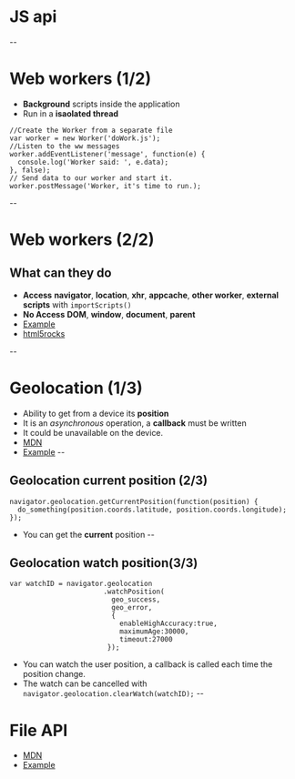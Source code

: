 # JS api
--
# Web workers (1/2)
- **Background** scripts inside the application
- Run in a **isaolated thread**

```:javascript
//Create the Worker from a separate file
var worker = new Worker('doWork.js');
//Listen to the ww messages
worker.addEventListener('message', function(e) {
  console.log('Worker said: ', e.data);
}, false);
// Send data to our worker and start it.
worker.postMessage('Worker, it's time to run.); 
```
--
# Web workers (2/2)
## What can they do
- __Access__ **navigator**, **location**, **xhr**, **appcache**, **other worker**, **external scripts** with `importScripts()`
- __No Access__ **DOM**, **window**, **document**, **parent**
- [Example](../examples/index.html#webworker)
- [html5rocks](http://www.html5rocks.com/en/tutorials/workers/basics/)

--
# Geolocation (1/3)
- Ability to get from a device its **position**
- It is an _asynchronous_ operation, a **callback** must be written
- It could be unavailable on the device.
- [MDN](https://developer.mozilla.org/fr/docs/Using_geolocation)
- [Example](../examples/index.html#geolocation)
--
## Geolocation current position (2/3)
```:javascript
navigator.geolocation.getCurrentPosition(function(position) {
  do_something(position.coords.latitude, position.coords.longitude);
});
```
- You can get the **current** position
--
## Geolocation  watch position(3/3)
```:javascript
var watchID = navigator.geolocation
					   .watchPosition(
						 geo_success, 
						 geo_error, 
						 {
						   enableHighAccuracy:true, 
						   maximumAge:30000, 
						   timeout:27000
					    });
```
- You can watch the user position, a callback is called each time the position change.
- The watch can be cancelled with `navigator.geolocation.clearWatch(watchID);`
--
# File API
- [MDN](https://developer.mozilla.org/fr/docs/Using_files_from_web_applications)
- [Example](../examples/index.html#fileApi)